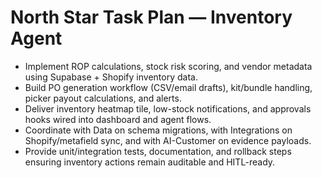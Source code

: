 # North Star Task Plan — Inventory Agent

- Implement ROP calculations, stock risk scoring, and vendor metadata using Supabase + Shopify inventory data.
- Build PO generation workflow (CSV/email drafts), kit/bundle handling, picker payout calculations, and alerts.
- Deliver inventory heatmap tile, low-stock notifications, and approvals hooks wired into dashboard and agent flows.
- Coordinate with Data on schema migrations, with Integrations on Shopify/metafield sync, and with AI-Customer on evidence payloads.
- Provide unit/integration tests, documentation, and rollback steps ensuring inventory actions remain auditable and HITL-ready.

